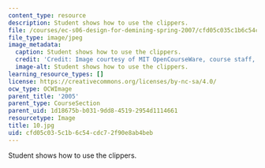```yaml
---
content_type: resource
description: Student shows how to use the clippers.
file: /courses/ec-s06-design-for-demining-spring-2007/cfd05c035c1b6c54cdc72f90e8ab4beb_10.jpg
file_type: image/jpeg
image_metadata:
  caption: Student shows how to use the clippers.
  credit: 'Credit: Image courtesy of MIT OpenCourseWare, course staff, and students.'
  image-alt: Student shows how to use the clippers.
learning_resource_types: []
license: https://creativecommons.org/licenses/by-nc-sa/4.0/
ocw_type: OCWImage
parent_title: '2005'
parent_type: CourseSection
parent_uid: 1d18675b-b031-9dd8-4519-2954d1114661
resourcetype: Image
title: 10.jpg
uid: cfd05c03-5c1b-6c54-cdc7-2f90e8ab4beb
---
```

Student shows how to use the clippers.